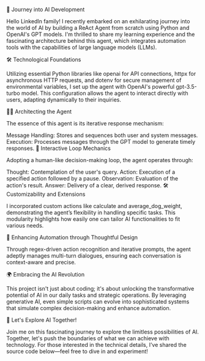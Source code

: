 🎉 Journey into AI Development

Hello LinkedIn family! I recently embarked on an exhilarating journey into the world of AI by building a ReAct Agent from scratch using Python and OpenAI's GPT models. I'm thrilled to share my learning experience and the fascinating architecture behind this agent, which integrates automation tools with the capabilities of large language models (LLMs).

🛠️ Technological Foundations

Utilizing essential Python libraries like openai for API connections, httpx for asynchronous HTTP requests, and dotenv for secure management of environmental variables, I set up the agent with OpenAI's powerful gpt-3.5-turbo model. This configuration allows the agent to interact directly with users, adapting dynamically to their inquiries.

👨‍💻 Architecting the Agent

The essence of this agent is its iterative response mechanism:

Message Handling: Stores and sequences both user and system messages.
Execution: Processes messages through the GPT model to generate timely responses.
🔧 Interactive Loop Mechanics

Adopting a human-like decision-making loop, the agent operates through:

Thought: Contemplation of the user's query.
Action: Execution of a specified action followed by a pause.
Observation: Evaluation of the action's result.
Answer: Delivery of a clear, derived response.
🛠️ Customizability and Extensions

I incorporated custom actions like calculate and average_dog_weight, demonstrating the agent’s flexibility in handling specific tasks. This modularity highlights how easily one can tailor AI functionalities to fit various needs.

🔄 Enhancing Automation through Thoughtful Design

Through regex-driven action recognition and iterative prompts, the agent adeptly manages multi-turn dialogues, ensuring each conversation is context-aware and precise.

🌍 Embracing the AI Revolution

This project isn't just about coding; it's about unlocking the transformative potential of AI in our daily tasks and strategic operations. By leveraging generative AI, even simple scripts can evolve into sophisticated systems that simulate complex decision-making and enhance automation.

🔗 Let's Explore AI Together!

Join me on this fascinating journey to explore the limitless possibilities of AI. Together, let's push the boundaries of what we can achieve with technology. For those interested in the technical details, I’ve shared the source code below—feel free to dive in and experiment!
